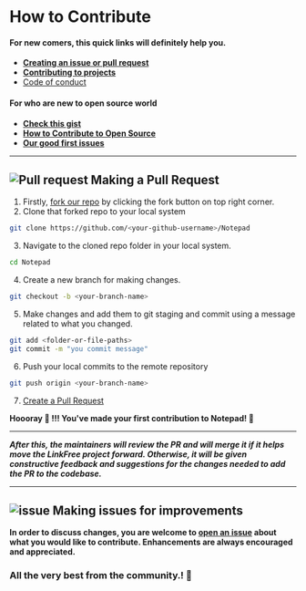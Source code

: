 # How to Contribute

#### For new comers, this quick links will definitely help you.

- [**Creating an issue or pull request**](https://docs.github.com/en/desktop/contributing-and-collaborating-using-github-desktop/working-with-your-remote-repository-on-github-or-github-enterprise/creating-an-issue-or-pull-request)
- [**Contributing to projects**](https://docs.github.com/en/get-started/quickstart/contributing-to-projects)
- [Code of conduct](/CODE_OF_CONDUCT.md)

#### For who are new to open source world

- [**Check this gist**](https://gist.github.com/Muhammed-Rahif/90e2bbde068e49a0ea1ff1c407e4c62c)
- [**How to Contribute to Open Source**](https://opensource.guide/how-to-contribute/)
- [**Our good first issues**](https://github.com/Muhammed-Rahif/Notepad/labels/good%20first%20issue)

---

## ![Pull request](https://user-images.githubusercontent.com/73386156/147833818-dca9fcba-c8a9-49ad-b961-66b7b813ef55.png) Making a Pull Request

1. Firstly, [fork our repo](https://github.com/Muhammed-Rahif/Notepad/fork) by clicking the fork button on top right corner.
2. Clone that forked repo to your local system

```bash
git clone https://github.com/<your-github-username>/Notepad
```

3. Navigate to the cloned repo folder in your local system.

```bash
cd Notepad
```

4. Create a new branch for making changes.

```bash
git checkout -b <your-branch-name>
```

5. Make changes and add them to git staging and commit using a message related to what you changed.

```bash
git add <folder-or-file-paths>
git commit -m "you commit message"
```

6. Push your local commits to the remote repository

```bash
git push origin <your-branch-name>
```

7. [Create a Pull Request](https://help.github.com/en/github/collaborating-with-issues-and-pull-requests/creating-a-pull-request)

**Hoooray 🎉 !!! You've made your first contribution to Notepad! 🎊**

---

**_After this, the maintainers will review the PR and will merge it if it helps move the LinkFree project forward. Otherwise, it will be given constructive feedback and suggestions for the changes needed to add the PR to the codebase._**

---

## ![issue](https://user-images.githubusercontent.com/73386156/147833747-add74383-644d-42f4-8c24-f061e5e69a18.png) Making issues for improvements

**In order to discuss changes, you are welcome to [open an issue](https://github.com/Muhammed-Rahif/Notepad/issues/new/choose) about what you would like to contribute. Enhancements are always encouraged and appreciated.**

### **All the very best from the community.! 🤝**
